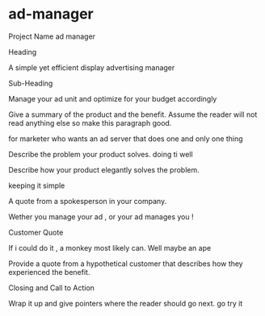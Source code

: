 # ad-manager

Project Name
ad manager

Heading

A simple yet efficient display advertising manager

Sub-Heading

Manage your ad unit and optimize for your budget accordingly 

Give a summary of the product and the benefit. Assume the reader will not read anything else so make this paragraph good.

for marketer who wants an ad server that does one and only one thing

Describe the problem your product solves.
doing ti well

Describe how your product elegantly solves the problem.

keeping it simple

A quote from a spokesperson in your company.

Wether you manage your ad , or your ad manages you !

Customer Quote

If i could do it , a monkey most likely can. Well maybe an ape

Provide a quote from a hypothetical customer that describes how they experienced the benefit.

Closing and Call to Action

Wrap it up and give pointers where the reader should go next.
go try it
